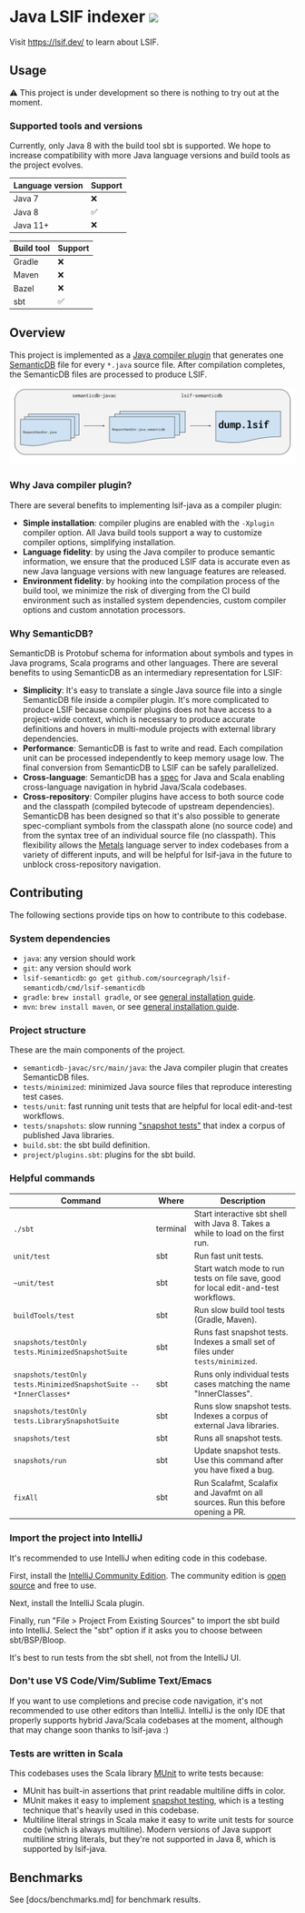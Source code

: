 # Java LSIF indexer ![](https://img.shields.io/badge/status-development-yellow?style=flat)

Visit https://lsif.dev/ to learn about LSIF.

## Usage

⚠️ This project is under development so there is nothing to try out at the
moment.

### Supported tools and versions

Currently, only Java 8 with the build tool sbt is supported. We hope to increase
compatibility with more Java language versions and build tools as the project
evolves.

| Language version | Support |
| ---------------- | ------- |
| Java 7           | ❌      |
| Java 8           | ✅      |
| Java 11+         | ❌      |

| Build tool | Support |
| ---------- | ------- |
| Gradle     | ❌      |
| Maven      | ❌      |
| Bazel      | ❌      |
| sbt        | ✅      |

## Overview

This project is implemented as a
[Java compiler plugin](https://docs.oracle.com/en/java/javase/11/docs/api/jdk.compiler/com/sun/source/util/Plugin.html)
that generates one
[SemanticDB](https://scalameta.org/docs/semanticdb/specification.html) file for
every `*.java` source file. After compilation completes, the SemanticDB files
are processed to produce LSIF.

![A three stage pipeline that starts with a list of Java sources, creates a list of SemanticDB files that then become a single LSIF index.](docs/img/semanticdb-javac-pipeline.svg)

### Why Java compiler plugin?

There are several benefits to implementing lsif-java as a compiler plugin:

- **Simple installation**: compiler plugins are enabled with the `-Xplugin`
  compiler option. All Java build tools support a way to customize compiler
  options, simplifying installation.
- **Language fidelity**: by using the Java compiler to produce semantic
  information, we ensure that the produced LSIF data is accurate even as new
  Java language versions with new language features are released.
- **Environment fidelity**: by hooking into the compilation process of the build
  tool, we minimize the risk of diverging from the CI build environment such as
  installed system dependencies, custom compiler options and custom annotation
  processors.

### Why SemanticDB?

SemanticDB is Protobuf schema for information about symbols and types in Java
programs, Scala programs and other languages. There are several benefits to
using SemanticDB as an intermediary representation for LSIF:

- **Simplicity**: It's easy to translate a single Java source file into a single
  SemanticDB file inside a compiler plugin. It's more complicated to produce
  LSIF because compiler plugins does not have access to a project-wide context,
  which is necessary to produce accurate definitions and hovers in multi-module
  projects with external library dependencies.
- **Performance**: SemanticDB is fast to write and read. Each compilation unit
  can be processed independently to keep memory usage low. The final conversion
  from SemanticDB to LSIF can be safely parallelized.
- **Cross-language**: SemanticDB has a
  [spec](https://scalameta.org/docs/semanticdb/specification.html) for Java and
  Scala enabling cross-language navigation in hybrid Java/Scala codebases.
- **Cross-repository**: Compiler plugins have access to both source code and the
  classpath (compiled bytecode of upstream dependencies). SemanticDB has been
  designed so that it's also possible to generate spec-compliant symbols from
  the classpath alone (no source code) and from the syntax tree of an individual
  source file (no classpath). This flexibility allows the
  [Metals](https://scalameta.org/metals/) language server to index codebases
  from a variety of different inputs, and will be helpful for lsif-java in the
  future to unblock cross-repository navigation.

## Contributing

The following sections provide tips on how to contribute to this codebase.

### System dependencies

* `java`: any version should work
* `git`: any version should work
* `lsif-semanticdb`: `go get github.com/sourcegraph/lsif-semanticdb/cmd/lsif-semanticdb`
* `gradle`: `brew install gradle`, or see [general installation guide](https://gradle.org/install/).
* `mvn`: `brew install maven`, or see [general installation guide](https://www.baeldung.com/install-maven-on-windows-linux-mac).

### Project structure

These are the main components of the project.

- `semanticdb-javac/src/main/java`: the Java compiler plugin that creates
  SemanticDB files.
- `tests/minimized`: minimized Java source files that reproduce interesting test
  cases.
- `tests/unit`: fast running unit tests that are helpful for local edit-and-test
  workflows.
- `tests/snapshots`: slow running
  ["snapshot tests"](https://jestjs.io/docs/en/snapshot-testing) that index a
  corpus of published Java libraries.
- `build.sbt`: the sbt build definition.
- `project/plugins.sbt`: plugins for the sbt build.

### Helpful commands

| Command                                                             | Where    | Description                                                                         |
| ------------------------------------------------------------------- | -------- | ----------------------------------------------------------------------------------- |
| `./sbt`                                                             | terminal | Start interactive sbt shell with Java 8. Takes a while to load on the first run.    |
| `unit/test`                                                         | sbt      | Run fast unit tests.                                                                |
| `~unit/test`                                                        | sbt      | Start watch mode to run tests on file save, good for local edit-and-test workflows. |
| `buildTools/test`                                                   | sbt      | Run slow build tool tests (Gradle, Maven).                                          |
| `snapshots/testOnly tests.MinimizedSnapshotSuite`                   | sbt      | Runs fast snapshot tests. Indexes a small set of files under `tests/minimized`.     |
| `snapshots/testOnly tests.MinimizedSnapshotSuite -- *InnerClasses*` | sbt      | Runs only individual tests cases matching the name "InnerClasses".                  |
| `snapshots/testOnly tests.LibrarySnapshotSuite`                     | sbt      | Runs slow snapshot tests. Indexes a corpus of external Java libraries.              |
| `snapshots/test`                                                    | sbt      | Runs all snapshot tests.                                                            |
| `snapshots/run`                                                     | sbt      | Update snapshot tests. Use this command after you have fixed a bug.                 |
| `fixAll`                                                            | sbt      | Run Scalafmt, Scalafix and Javafmt on all sources. Run this before opening a PR.    |

### Import the project into IntelliJ

It's recommended to use IntelliJ when editing code in this codebase.

First, install the
[IntelliJ Community Edition](https://www.jetbrains.com/idea/download/). The
community edition is
[open source](https://github.com/JetBrains/intellij-community) and free to use.

Next, install the IntelliJ Scala plugin.

Finally, run "File > Project From Existing Sources" to import the sbt build into
IntelliJ. Select the "sbt" option if it asks you to choose between
sbt/BSP/Bloop.

It's best to run tests from the sbt shell, not from the IntelliJ UI.

### Don't use VS Code/Vim/Sublime Text/Emacs

If you want to use completions and precise code navigation, it's not recommended
to use other editors than IntelliJ. IntelliJ is the only IDE that properly
supports hybrid Java/Scala codebases at the moment, although that may change
soon thanks to lsif-java :)

### Tests are written in Scala

This codebases uses the Scala library [MUnit](https://scalameta.org/munit/) to
write tests because:

- MUnit has built-in assertions that print readable multiline diffs in color.
- MUnit makes it easy to implement
  [snapshot testing](https://jestjs.io/docs/en/snapshot-testing), which is a
  testing technique that's heavily used in this codebase.
- Multiline literal strings in Scala make it easy to write unit tests for source
  code (which is always multiline). Modern versions of Java support multiline
  string literals, but they're not supported in Java 8, which is supported by
  lsif-java.

## Benchmarks

See [docs/benchmarks.md] for benchmark results.

